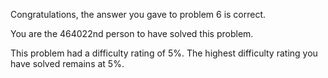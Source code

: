Congratulations, the answer you gave to problem 6 is correct.

You are the 464022nd person to have solved this problem.

This problem had a difficulty rating of 5%. The highest difficulty rating you have solved remains at 5%.

